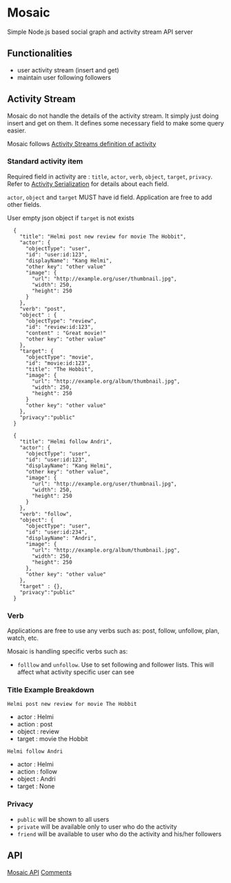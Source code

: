 
Mosaic
=========

Simple Node.js based social graph and activity stream API server

## Functionalities

* user activity stream (insert and get)
* maintain user following followers

## Activity Stream

Mosaic do not handle the details of the activity stream. It simply just doing insert and get on them. It defines some necessary field to make some query easier. 

Mosaic follows [Activity Streams definition of activity](http://activitystrea.ms/specs/json/1.0/)

### Standard activity item

Required field in activity are : `title`, `actor`, `verb`, `object`, `target`, `privacy`.
Refer to [Activity Serialization](http://activitystrea.ms/specs/json/1.0/#activity) for details about each field.

`actor`, `object` and `target` MUST have id field. Application are free to add other fields. 

User empty json object if `target` is not exists


```
  {
    "title": "Helmi post new review for movie The Hobbit",
    "actor": {
      "objectType": "user",
      "id": "user:id:123",
      "displayName": "Kang Helmi",
      "other key": "other value"
      "image": {
        "url": "http://example.org/user/thumbnail.jpg",
        "width": 250,
        "height": 250
      }
    },
    "verb": "post",
    "object" : {
      "objectType": "review",
      "id": "review:id:123",
      "content" : "Great movie!"
      "other key": "other value"
    },
    "target": {
      "objectType": "movie",
      "id": "movie:id:123",
      "title": "The Hobbit",
      "image": {
        "url": "http://example.org/album/thumbnail.jpg",
        "width": 250,
        "height": 250
      }
      "other key": "other value"
    },
    "privacy":"public"
  }

```
 
```
  {
    "title": "Helmi follow Andri",
    "actor": {
      "objectType": "user",
      "id": "user:id:123",
      "displayName": "Kang Helmi",
      "other key": "other value",
      "image": {
        "url": "http://example.org/user/thumbnail.jpg",
        "width": 250,
        "height": 250
      }
    },
    "verb": "follow",
    "object": {
      "objectType": "user",
      "id": "user:id:234",
      "displayName": "Andri",
      "image": {
        "url": "http://example.org/album/thumbnail.jpg",
        "width": 250,
        "height": 250
      },
      "other key": "other value"
    },
    "target" : {},
    "privacy":"public"
  }
```

### Verb

Applications are free to use any verbs such as: post, follow, unfollow, plan, watch, etc.

Mosaic is handling specific verbs such as:

* `folllow` and `unfollow`. Use to set following and follower lists. This will affect what activity specific user can see

### Title Example Breakdown

`Helmi post new review for movie The Hobbit`

* actor : Helmi
* action : post
* object : review
* target : movie the Hobbit

`Helmi follow Andri`

* actor : Helmi
* action : follow
* object : Andri
* target : None

### Privacy

* `public` will be shown to all users
* `private` will be available only to user who do the activity
* `friend` will be available to user who do the activity and his/her followers

## API

[Mosaic API](https://github.com/arifsetiawan/mosaic/blob/master/doc/api.md)
[Comments](https://github.com/arifsetiawan/mosaic/blob/master/doc/comment.md)